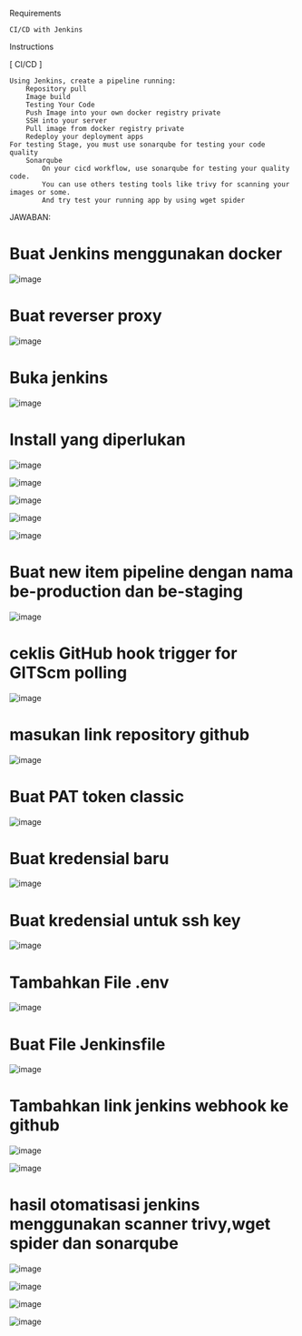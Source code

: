 Requirements

    CI/CD with Jenkins

Instructions

[ CI/CD ]

    Using Jenkins, create a pipeline running:
        Repository pull
        Image build
        Testing Your Code
        Push Image into your own docker registry private
        SSH into your server
        Pull image from docker registry private
        Redeploy your deployment apps
    For testing Stage, you must use sonarqube for testing your code quality
        Sonarqube
            On your cicd workflow, use sonarqube for testing your quality code.
            You can use others testing tools like trivy for scanning your images or some.
            And try test your running app by using wget spider
JAWABAN:

# Buat Jenkins menggunakan docker

![image](https://github.com/user-attachments/assets/fac6dafc-d1b0-4738-9218-3dddb27075ba)

# Buat reverser proxy

![image](https://github.com/user-attachments/assets/321cc4cc-949d-4264-9e8a-a76da6f635a8)

# Buka jenkins

![image](https://github.com/user-attachments/assets/e297bb36-1632-4615-ad9d-702e90aa2b0a)

# Install yang diperlukan

![image](https://github.com/user-attachments/assets/95d9895f-ebe0-4326-aeae-111994002e1a)

![image](https://github.com/user-attachments/assets/deb29864-85d7-4a2b-a8cb-7dbd506b50be)

![image](https://github.com/user-attachments/assets/b46c99d8-6a9d-4465-91b8-e6a959c52d9f)

![image](https://github.com/user-attachments/assets/736bf305-c714-4ca8-83a8-de122c70c015)

![image](https://github.com/user-attachments/assets/5961a6a6-9a50-4b78-aaa9-5c5f16e02628)

# Buat new item pipeline dengan nama be-production dan be-staging

![image](https://github.com/user-attachments/assets/6835457e-b5b6-4d53-937b-0f7b197dbd20)

# ceklis GitHub hook trigger for GITScm polling

![image](https://github.com/user-attachments/assets/0425a098-bd59-4551-8875-df0ca9a57b01)

# masukan link repository github

![image](https://github.com/user-attachments/assets/3da88a57-8b62-4b9a-b264-d517de3ed8e7)

# Buat PAT token classic

![image](https://github.com/user-attachments/assets/27986ef4-d613-4155-b8cb-3161682f5b99)

# Buat kredensial baru

![image](https://github.com/user-attachments/assets/08ccae87-651b-44d9-9698-29ec16244f8d)

# Buat kredensial untuk ssh key

![image](https://github.com/user-attachments/assets/daef9e57-4525-4cd6-a550-3170de7170d7)

# Tambahkan File .env

![image](https://github.com/user-attachments/assets/8ba0d40a-8922-4773-a5c6-3f361bd4ace4)

# Buat File Jenkinsfile

![image](https://github.com/user-attachments/assets/24f8f948-6689-4d11-a748-9ffe9f9a2e0b)

# Tambahkan link jenkins webhook ke github

![image](https://github.com/user-attachments/assets/d0386131-941e-4aa0-9bfd-55f857dba591)

![image](https://github.com/user-attachments/assets/baf22431-8af7-4abb-8436-49f4db980793)

# hasil otomatisasi jenkins menggunakan scanner trivy,wget spider dan sonarqube

![image](https://github.com/user-attachments/assets/45cede5a-acb7-4ac1-9fc6-7594cd91cff6)

![image](https://github.com/user-attachments/assets/48680b9e-1937-4605-b499-50f423efe483)

![image](https://github.com/user-attachments/assets/0bd2906b-a743-4a4a-a9ee-d78064a2dd90)

![image](https://github.com/user-attachments/assets/7ed9dca9-350e-4396-8a30-9f6be77ac30c)
